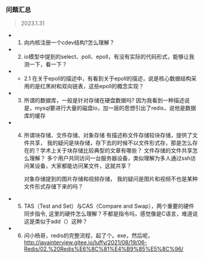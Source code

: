 ### 问题汇总

> 2023.1.31
+ 1. 向内核注册一个cdev结构?怎么理解？
+ 2. io模型中提到的select、poll、epoll，有没有实际的代码形式，能够让我测一下，看一下？
+ + 2.1 在关于epoll的描述中，有看到关于epoll的描述，说是核心数据结构采用的是红黑树和双向链表，这些epoll的概念实现？
+ 3. 所谓的数据库，一般是针对存储在硬盘数据吗?  因为我看到一种描述说是，mysql要进行大量的磁盘io，加一层的思想引出了redis，说他是数据库的缓存
+ 4. 所谓块存储、文件存储、对象存储
     有描述称文件存储较块存储，提供了文件共享，  我的疑问是块存储，存下去的时候不以文件形式存，那是怎么存在的？学术上关于块存储比较典型的文章有哪些？   文件存储的文件共享怎么理解？   多个用户共同访问一台服务器设备，类似理解为多人通过ssh访问某设备，大家都能访问某文件，这就共享？

     对象存储提到的图片存储和视频存储，  我的疑问是图片和视频不也是某种文件形式存储下来的吗？
+ 5. TAS（Test and Set）与CAS（Compare and Swap），两个重要的硬件同步指令,   这里的硬件怎么理解？不都是指令吗，感觉像是C语言，难道说这是类似于add（）这种？
+ 6. 问小杨哥，redis的完整流程，起了个。exe，然后呢，http://javainterview.gitee.io/luffy/2021/08/19/06-Redis/02.%20Redis%E6%8C%81%E4%B9%85%E5%8C%96/
